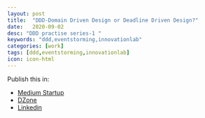 ```yaml
---
layout: post
title:  "DDD-Domain Driven Design or Deadline Driven Design?"
date:   2020-09-02
desc: "DDD practise series-1 "
keywords: "ddd,eventstorming,innovationlab"
categories: [work]
tags: [ddd,eventstorming,innovationlab]
icon: icon-html
---
```

Publish this in:
  * [Medium Startup](https://medium.com/swlh/ddd-domain-driven-design-or-deadline-driven-design-6d7a2bbf34ff)
  * [DZone](https://dzone.com/articles/ddd-domain-driven-design-or-deadline-driven-design)
  * [Linkedin](https://www.linkedin.com/pulse/ddd-domain-driven-design-deadline-%E8%AF%9A-%E5%BC%A0/?published=t)
